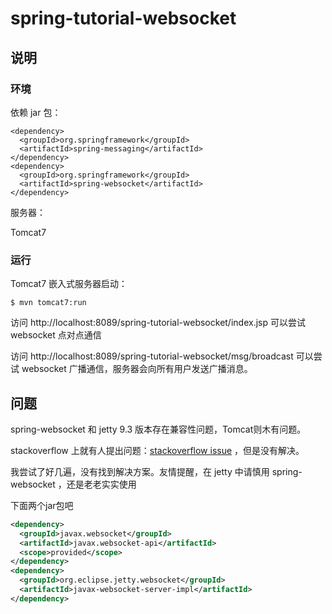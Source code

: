 # spring-tutorial-websocket

## 说明

### 环境

依赖 jar 包：

```
<dependency>
  <groupId>org.springframework</groupId>
  <artifactId>spring-messaging</artifactId>
</dependency>
<dependency>
  <groupId>org.springframework</groupId>
  <artifactId>spring-websocket</artifactId>
</dependency>
```

服务器：

Tomcat7

### 运行

Tomcat7 嵌入式服务器启动：

```
$ mvn tomcat7:run
```

访问 http://localhost:8089/spring-tutorial-websocket/index.jsp 可以尝试 websocket 点对点通信

访问 http://localhost:8089/spring-tutorial-websocket/msg/broadcast 可以尝试 websocket 广播通信，服务器会向所有用户发送广播消息。

## 问题

spring-websocket 和 jetty 9.3 版本存在兼容性问题，Tomcat则木有问题。

stackoverflow 上就有人提出问题：[stackoverflow issue](https://stackoverflow.com/questions/39477012/spring-web-socket-incompatible-with-jetty9-3) ，但是没有解决。

我尝试了好几遍，没有找到解决方案。友情提醒，在 jetty 中请慎用 spring-websocket ，还是老老实实使用

下面两个jar包吧

```xml
<dependency>
  <groupId>javax.websocket</groupId>
  <artifactId>javax.websocket-api</artifactId>
  <scope>provided</scope>
</dependency>
<dependency>
  <groupId>org.eclipse.jetty.websocket</groupId>
  <artifactId>javax-websocket-server-impl</artifactId>
</dependency>
```

